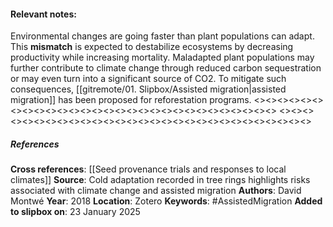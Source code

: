 #### **Relevant notes**:
Environmental changes are going faster than plant populations can adapt. This **mismatch** is expected to destabilize ecosystems by decreasing productivity while increasing mortality. Maladapted plant populations may further contribute to climate change through reduced carbon sequestration or may even turn into a significant source of CO2. To mitigate such consequences, [[gitremote/01. Slipbox/Assisted migration|assisted migration]] has been proposed for reforestation programs.
<><><><><><><><><><><><><><><><><><><><><><><><><><><><><>
<><><><><><><><><><><><><><><><><><><><><><><><><><><><><>
##### References
**Cross references**: 
[[Seed provenance trials and responses to local climates]]
**Source**: Cold adaptation recorded in tree rings highlights risks associated with climate change and assisted migration
**Authors**: David Montwé
**Year**: 2018
**Location**: Zotero
**Keywords**: #AssistedMigration
**Added to slipbox on**: 23 January 2025
